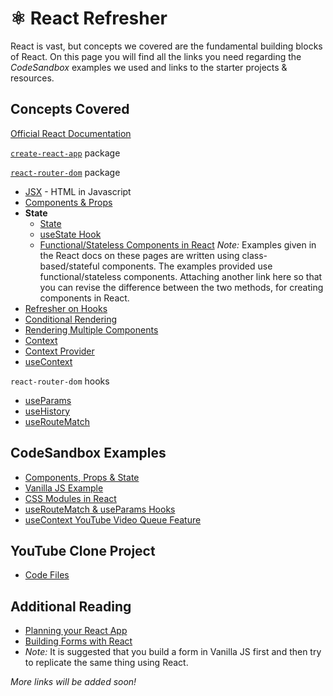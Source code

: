 # ⚛ React Refresher

React is vast, but concepts we covered are the fundamental building blocks of React. On this page you will find all the links you need regarding the _CodeSandbox_ examples we used and links to the starter projects & resources.

## Concepts Covered

[Official React Documentation](https://reactjs.org/docs/getting-started.html)

[`create-react-app`](https://create-react-app.dev/docs/getting-started) package

[`react-router-dom`](https://reactrouter.com/web/guides/quick-start) package

- [JSX](https://reactjs.org/docs/introducing-jsx.html) - HTML in Javascript
- [Components & Props](https://reactjs.org/docs/components-and-props.html)
- **State**
  - [State](https://reactjs.org/docs/state-and-lifecycle.html)
  - [useState Hook](https://reactjs.org/docs/hooks-reference.html#usestate)
  - [Functional/Stateless Components in React](https://reactjs.org/docs/hooks-state.html#hooks-and-function-components)
    _Note:_ Examples given in the React docs on these pages are written using class-based/stateful components. The examples provided use functional/stateless components. Attaching another link here so that you can revise the difference between the two methods, for creating components in React.
- [Refresher on Hooks](https://reactjs.org/docs/hooks-overview.html)
- [Conditional Rendering](https://reactjs.org/docs/conditional-rendering.html)
- [Rendering Multiple Components](https://reactjs.org/docs/lists-and-keys.html)
- [Context](https://reactjs.org/docs/context.html)
- [Context Provider](https://reactjs.org/docs/context.html#contextprovider)
- [useContext](https://reactjs.org/docs/hooks-reference.html#usecontext)

`react-router-dom` hooks
- [useParams](https://reactrouter.com/web/api/Hooks/useparams)
- [useHistory](https://reactrouter.com/web/api/Hooks/usehistory)
- [useRouteMatch](https://reactrouter.com/web/api/Hooks/useroutematch)

## CodeSandbox Examples

- [Components, Props & State](https://codesandbox.io/s/change-color-d0cnc?file=/src/App.js)
- [Vanilla JS Example](https://codepen.io/salikadave/pen/ZEeqjmW)
- [CSS Modules in React](https://codesandbox.io/s/css-modules-zwdgf)
- [useRouteMatch & useParams Hooks](https://codesandbox.io/s/url-related-ebyw2)
- [useContext YouTube Video Queue Feature](https://codesandbox.io/s/video-queue-ci20v)

## YouTube Clone Project

- [Code Files](https://github.com/salikadave/react-youtube-clone)

## Additional Reading

- [Planning your React App](https://reactjs.org/docs/thinking-in-react.html)
- [Building Forms with React](https://reactjs.org/docs/forms.html)
- *Note:* It is suggested that you build a form in Vanilla JS first and then try to replicate the same thing using React.

_More links will be added soon!_
